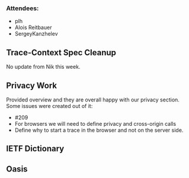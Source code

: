 ### Attendees:

* plh
* Alois Reitbauer
* SergeyKanzhelev


## Trace-Context Spec Cleanup

No update from Nik this week. 

## Privacy Work

Provided overview and they are overall happy with our privacy section. Some issues were created out of it:

*  #209 
* For browsers we will need to define privacy and cross-origin calls
* Define why to start a trace in the browser and not on the server side. 

## IETF Dictionary 

## Oasis

